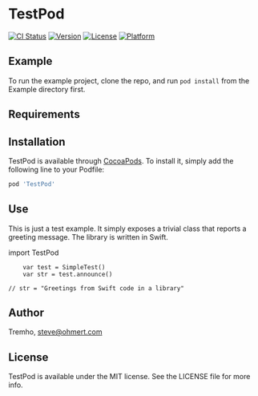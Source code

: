 # TestPod

[![CI Status](https://img.shields.io/travis/Tremho/TestPod.svg?style=flat)](https://travis-ci.org/Tremho/TestPod)
[![Version](https://img.shields.io/cocoapods/v/TestPod.svg?style=flat)](https://cocoapods.org/pods/TestPod)
[![License](https://img.shields.io/cocoapods/l/TestPod.svg?style=flat)](https://cocoapods.org/pods/TestPod)
[![Platform](https://img.shields.io/cocoapods/p/TestPod.svg?style=flat)](https://cocoapods.org/pods/TestPod)

## Example

To run the example project, clone the repo, and run `pod install` from the Example directory first.

## Requirements

## Installation

TestPod is available through [CocoaPods](https://cocoapods.org). To install
it, simply add the following line to your Podfile:

```ruby
pod 'TestPod'
```

## Use
This is just a test example. It simply exposes a trivial class that reports a greeting message.
The library is written in Swift.

import TestPod

        var test = SimpleTest()
        var str = test.announce()
	
	// str = "Greetings from Swift code in a library"

## Author

Tremho, steve@ohmert.com

## License

TestPod is available under the MIT license. See the LICENSE file for more info.
